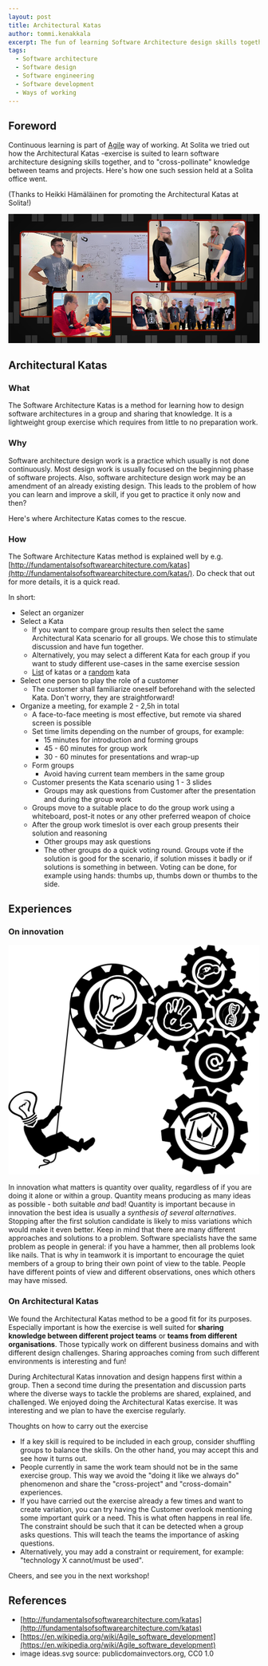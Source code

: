 ```yaml
---
layout: post
title: Architectural Katas
author: tommi.kenakkala
excerpt: The fun of learning Software Architecture design skills together across teams!
tags:
  - Software architecture
  - Software design
  - Software engineering
  - Software development
  - Ways of working
---
```


## Foreword

Continuous learning is part of [Agile](https://en.wikipedia.org/wiki/Agile_software_development) way of working. At Solita we tried out how the Architectural Katas -exercise is suited to learn software architecture designing skills together, and to "cross-pollinate" knowledge between teams and projects. Here's how one such session held at a Solita office went.

(Thanks to Heikki Hämäläinen for promoting the Architectural Katas at Solita!)

![Workshop session collage photo](/img/architectural-katas/arch-katas-session-2022-08.png "Workshop session collage photo")

## Architectural Katas

### What

The Software Architecture Katas is a method for learning how to design software architectures in a group and sharing that knowledge.
It is a lightweight group exercise which requires from little to no preparation work.

### Why

Software architecture design work is a practice which usually is not done continuously. Most design work is usually focused on the beginning phase of software projects.
Also, software architecture design work may be an amendment of an already existing design.
This leads to the problem of how you can learn and improve a skill, if you get to practice it only now and then?

Here's where Architecture Katas comes to the rescue.

### How

The Software Architecture Katas method is explained well by e.g. [http://fundamentalsofsoftwarearchitecture.com/katas](http://fundamentalsofsoftwarearchitecture.com/katas/). Do check that out for more details, it is a quick read.

In short:

- Select an organizer
- Select a Kata
  - If you want to compare group results then select the same Architectural Kata scenario for all groups. We chose this to stimulate discussion and have fun together.
  - Alternatively, you may select a different Kata for each group if you want to study different use-cases in the same exercise session
  - [List](http://fundamentalsofsoftwarearchitecture.com/katas/list.html) of katas or a [random](http://fundamentalsofsoftwarearchitecture.com/katas/random.html) kata
- Select one person to play the role of a customer
  - The customer shall familiarize oneself beforehand with the selected Kata. Don't worry, they are straightforward!
- Organize a meeting, for example 2 - 2,5h in total
  - A face-to-face meeting is most effective, but remote via shared screen is possible
  - Set time limits depending on the number of groups, for example:
    - 15 minutes for introduction and forming groups
    - 45 - 60 minutes for group work
    - 30 - 60 minutes for presentations and wrap-up
  - Form groups
    - Avoid having current team members in the same group
  - Customer presents the Kata scenario using 1 - 3 slides
    - Groups may ask questions from Customer after the presentation and during the group work
  - Groups move to a suitable place to do the group work using a whiteboard, post-it notes or any other preferred weapon of choice
  - After the group work timeslot is over each group presents their solution and reasoning
    - Other groups may ask questions
    - The other groups do a quick voting round. Groups vote if the solution is good for the scenario, if solution misses it badly or if solutions is something in between. Voting can be done, for example using hands: thumbs up, thumbs down or thumbs to the side.

## Experiences

### On innovation

![Ideas and cogwheels CC0 1.0](/img/architectural-katas/ideas.svg "Ideas and cogwheels from publicdomainvectors.org, license CC0 1.0")

In innovation what matters is quantity over quality, regardless of if you are doing it alone or within a group.
Quantity means producing as many ideas as possible - both suitable *and* bad!
Quantity is important because in innovation the best idea is usually a *synthesis of several alternatives*. Stopping after the first solution candidate is likely to miss variations which would make it even better. Keep in mind that there are many different approaches and solutions to a problem.
Software specialists have the same problem as people in general: if you have a hammer, then all problems look like nails.
That is why in teamwork it is important to encourage the quiet members of a group to bring their own point of view to the table. People have different points of view and different observations, ones which others may have missed.

### On Architectural Katas

We found the Architectural Katas method to be a good fit for its purposes.
Especially important is how the exercise is well suited for **sharing knowledge between different project teams** or **teams from different organisations**. Those typically work on different business domains and with different design challenges. Sharing approaches coming from such different environments is interesting and fun!

During Architectural Katas innovation and design happens first within a group. Then a second time during the presentation and discussion parts where the diverse ways to tackle the problems are shared, explained, and challenged.
We enjoyed doing the Architectural Katas exercise. It was interesting and we plan to have the exercise regularly.

Thoughts on how to carry out the exercise

- If a key skill is required to be included in each group, consider shuffling groups to balance the skills. On the other hand, you may accept this and see how it turns out.
- People currently in same the work team should not be in the same exercise group. This way we avoid the "doing it like we always do" phenomenon and share the "cross-project" and "cross-domain" experiences.
- If you have carried out the exercise already a few times and want to create variation, you can try having the Customer overlook mentioning some important quirk or a need. This is what often happens in real life. The constraint should be such that it can be detected when a group asks questions. This will teach the teams the importance of asking questions.
- Alternatively, you may add a constraint or requirement, for example: "technology X cannot/must be used".

Cheers, and see you in the next workshop!

## References

- [http://fundamentalsofsoftwarearchitecture.com/katas](http://fundamentalsofsoftwarearchitecture.com/katas)
- [https://en.wikipedia.org/wiki/Agile_software_development](https://en.wikipedia.org/wiki/Agile_software_development)
- image ideas.svg source: publicdomainvectors.org, CC0 1.0